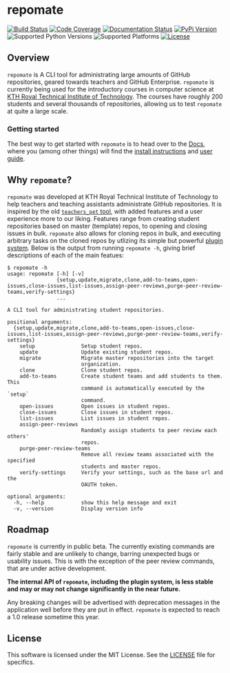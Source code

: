 # repomate
[![Build Status](https://travis-ci.com/slarse/repomate.svg?token=1VKcbDz66bMbTdt1ebsN&branch=master)](https://travis-ci.com/slarse/repomate)
[![Code Coverage](https://codecov.io/gh/slarse/repomate/branch/master/graph/badge.svg)](https://codecov.io/gh/slarse/repomate)
[![Documentation Status](https://readthedocs.org/projects/repomate/badge/?version=latest)](http://repomate.readthedocs.io/en/latest/)
[![PyPi Version](https://badge.fury.io/py/repomate.svg)](https://badge.fury.io/py/repomate)
![Supported Python Versions](https://img.shields.io/badge/python-3.5%2C%203.6%2C%203.7-blue.svg)
![Supported Platforms](https://img.shields.io/badge/platforms-Linux%2C%20macOS-blue.svg)
[![License](https://img.shields.io/badge/license-MIT-blue.svg)](LICENSE)

## Overview
`repomate` is A CLI tool for administrating large amounts of GitHub
repositories, geared towards teachers and GitHub Enterprise. `repomate` is
currently being used for the introductory courses in computer science at
[KTH Royal Technical Institute of Technology](https://www.kth.se/en/eecs). The
courses have roughly 200 students and several thousands of repositories,
allowing us to test `repomate` at quite a large scale.

### Getting started
The best way to get started with `repomate` is to head over to the
[Docs](https://repomate.readthedocs.io/en/latest/), where you (among other
things) will find the
[install instructions](https://repomate.readthedocs.io/en/latest/install.html)
and
[user guide](https://repomate.readthedocs.io/en/latest/userguide.html).


## Why `repomate`?
`repomate` was developed at KTH Royal Technical Institute of Technology to help
teachers and teaching assistants administrate GitHub repositories. It is
inspired by the old
[`teachers_pet` tool](https://github.com/education/teachers_pet), with added
features and a user experience more to our liking. Features range from creating
student repositories based on master (template) repos, to opening and closing
issues in bulk. `repomate` also allows for cloning repos in bulk, and executing
arbitrary tasks on the cloned repos by utlizing its simple but powerful
[plugin system](https://github.com/slarse/repomate-plug). Below is the output
from running `repomate -h`, giving brief descriptions of each of the main
featues:

```
$ repomate -h
usage: repomate [-h] [-v]
                {setup,update,migrate,clone,add-to-teams,open-issues,close-issues,list-issues,assign-peer-reviews,purge-peer-review-teams,verify-settings}
                ...

A CLI tool for administrating student repositories.

positional arguments:
  {setup,update,migrate,clone,add-to-teams,open-issues,close-issues,list-issues,assign-peer-reviews,purge-peer-review-teams,verify-settings}
    setup               Setup student repos.
    update              Update existing student repos.
    migrate             Migrate master repositories into the target
                        organization.
    clone               Clone student repos.
    add-to-teams        Create student teams and add students to them. This
                        command is automatically executed by the `setup`
                        command.
    open-issues         Open issues in student repos.
    close-issues        Close issues in student repos.
    list-issues         List issues in student repos.
    assign-peer-reviews
                        Randomly assign students to peer review each others'
                        repos.
    purge-peer-review-teams
                        Remove all review teams associated with the specified
                        students and master repos.
    verify-settings     Verify your settings, such as the base url and the
                        OAUTH token.

optional arguments:
  -h, --help            show this help message and exit
  -v, --version         Display version info

```

## Roadmap
`repomate` is currently in public beta. The currently existing commands are
fairly stable and are unlikely to change, barring unexpected bugs or usability
issues. This is with the exception of the peer review commands, that are under
active development.

**The internal API of `repomate`, including the plugin system, is less stable and
may or may not change significantly in the near future.**

Any breaking changes will be advertised with deprecation messages in the
application well before they are put in effect. `repomate` is expected to reach
a 1.0 release sometime this year.

## License
This software is licensed under the MIT License. See the [LICENSE](LICENSE) file for specifics.
